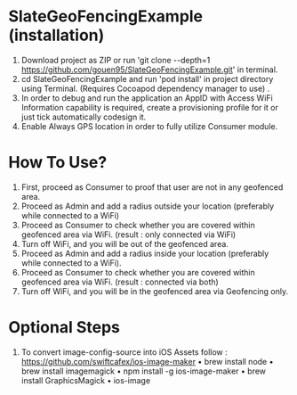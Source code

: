 # SlateGeoFencingExample (installation)

1. Download project as ZIP or run 'git clone --depth=1 https://github.com/gouen95/SlateGeoFencingExample.git' in terminal.
2. cd SlateGeoFencingExample and run 'pod install' in project directory using Terminal. (Requires Cocoapod dependency manager to use) .
3. In order to debug and run the application an AppID with Access WiFi Information capability is required, create a    provisioning profile for it or just tick automatically codesign it.
4. Enable Always GPS location in order to fully utilize Consumer module.

# How To Use?

1. First, proceed as Consumer to proof that user are not in any geofenced area.
2. Proceed as Admin and add a radius outside your location (preferably while connected to a WiFi)
3. Proceed as Consumer to check whether you are covered within geofenced area via WiFi. (result : only connected via WiFi)
4. Turn off WiFi, and you will be out of the geofenced area.
5. Proceed as Admin and add a radius inside your location (preferably while connected to a WiFi).
6. Proceed as Consumer to check whether you are covered within geofenced area via WiFi. (result : connected via both)
7. Turn off WiFi, and you will be in the geofenced area via Geofencing only.

# Optional Steps

1. To convert image-config-source into iOS Assets follow : https://github.com/swiftcafex/ios-image-maker
   • brew install node
   • brew install imagemagick
   • npm install -g ios-image-maker
   • brew install GraphicsMagick
   • ios-image
